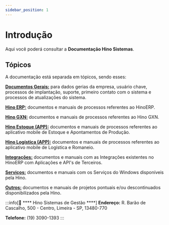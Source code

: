 ```yaml
---
sidebar_position: 1
---
```


# Introdução

Aqui você poderá consultar a **Documentação Hino Sistemas**.

## Tópicos

A documentação está separada em tópicos, sendo esses:

[**Documentos Gerais:**](./category/documentos-gerais) para dados gerias da empresa, usuário chave, processos de implantação, suporte, primeiro contato com o sistema e processos de atualizações do sistema.

[**Hino ERP:**](./category/hino-erp) documentos e manuais de processos referentes ao HinoERP.

[**Hino GXN:**](./category/hino-gxn) documentos e manuais de processos referentes ao Hino GXN.

[**Hino Estoque (APP):**](./category/hino-estoque-app) documentos e manuais de processos referentes ao aplicativo mobile de Estoque e Apontamentos de Produção.

[**Hino Logística (APP):**](./category/hino-logistica-app) documentos e manuais de processos referentes ao aplicativo mobile de Logística e Romaneio.

[**Integrações:**](./category/integracoes) documentos e manuais com as Integrações existentes no HinoERP com Aplicações e API's de Terceiros.

[**Serviços:**](./category/servicos) documentos e manuais com os Serviços do Windows disponíveis pela Hino.

[**Outros:**](./category/outros) documentos e manuais de projetos pontuais e/ou descontinuados disponibilizados pela Hino.

:::info[🐙 **** Hino Sistemas de Gestão ****]
**Endereço:** R. Barão de Cascalho, 500 - Centro, Limeira - SP, 13480-770

**Telefone:** (19) 3090-1393
:::